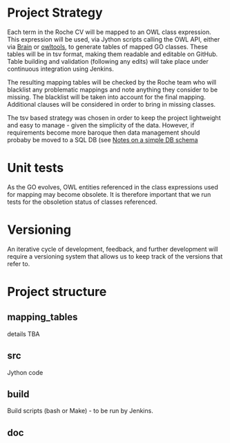 # Project Strategy

Each term in the Roche CV will be mapped to an OWL class expression.
This expression will be used, via Jython scripts calling the OWL API,
either via [Brain](https://github.com/loopasam/Brain) or [owltools](https://code.google.com/p/owltools/), to generate tables
of mapped GO classes.  These tables will be in tsv format, making them
readable and editable on GitHub.  Table building and validation
(following any edits) will take place under continuous integration using Jenkins.

The resulting mapping tables will be checked by the Roche team who
will blacklist any problematic mappings and note anything they
consider to be missing.  The blacklist will be taken into account for
the final mapping.  Additional clauses will be considered in order to
bring in missing classes.

The tsv based strategy was chosen in order to keep the project lightweight and easy to manage - given the simplicity of the data.  However, if requirements become more baroque then data management should probaby be moved to a SQL DB (see [Notes on a simple DB schema](DB_schema_sketch.md)

# Unit tests

As the GO evolves, OWL entities referenced in the class expressions
used for mapping may become obsolete.  It is therefore important that
we run tests for the obsoletion status of classes referenced.

# Versioning

An iterative cycle of development, feedback, and further development
will require a versioning system that allows us to keep track of the
versions that refer to.

# Project structure

## mapping_tables

details TBA

## src

Jython code

## build

Build scripts (bash or Make) - to be run by Jenkins.

## doc


